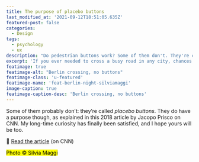 ```yaml
---
title: The purpose of placebo buttons
last_modified_at: '2021-09-12T18:51:05.635Z'
featured-post: false
categories:
  - Design
tags:
  - psychology
  - ux
description: "Do pedestrian buttons work? Some of them don't. They're called placebo buttons. Read about their purpose."
excerpt: 'If you ever needed to cross a busy road in any city, chances are you wondered whether pedestrian buttons <em>actually</em> make your waiting time shorter.'
featimage: true
featimage-alt: "Berlin crossing, no buttons"
featimage-class: 'u-featured'
featimage-name: 'feat-berlin-night-silviamaggi'
image-caption: true
featimage-caption-desc: 'Berlin crossing, no buttons'
---
```

Some of them probably don’t: they’re called _placebo buttons_. They do have a purpose though, as explained in this 2018 article by Jacopo Prisco on CNN. My long-time curiosity has finally been satisfied, and I hope yours will be too.

<p class="detached">🔗 <a href="https://edition.cnn.com/style/article/placebo-buttons-design/index.html">Read the article</a> (on CNN)</p>

<p class="detached"><mark class="smd-highlight small">Photo &copy; Silvia Maggi</mark></p>
